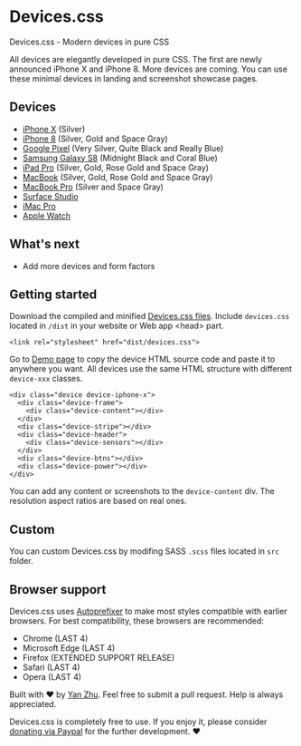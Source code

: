 # Devices.css

Devices.css - Modern devices in pure CSS

All devices are elegantly developed in pure CSS. The first are newly announced iPhone X and iPhone 8. More devices are coming. You can use these minimal devices in landing and screenshot showcase pages.

## Devices

- [iPhone X](https://picturepan2.github.io/devices.css/#iphone-x) (Silver)
- [iPhone 8](https://picturepan2.github.io/devices.css/#iphone-8) (Silver, Gold and Space Gray)
- [Google Pixel](https://picturepan2.github.io/devices.css/#google-pixel) (Very Silver, Quite Black and Really Blue)
- [Samsung Galaxy S8](https://picturepan2.github.io/devices.css/#galaxy-s8) (Midnight Black and Coral Blue)
- [iPad Pro](https://picturepan2.github.io/devices.css/#ipad-pro) (Silver, Gold, Rose Gold and Space Gray)
- [MacBook](https://picturepan2.github.io/devices.css/#macbook) (Silver, Gold, Rose Gold and Space Gray)
- [MacBook Pro](https://picturepan2.github.io/devices.css/#macbook-pro) (Silver and Space Gray)
- [Surface Studio](https://picturepan2.github.io/devices.css/#surface-studio)
- [iMac Pro](https://picturepan2.github.io/devices.css/#imac-pro)
- [Apple Watch](https://picturepan2.github.io/devices.css/#apple-watch)

## What's next

- Add more devices and form factors

## Getting started

Download the compiled and minified [Devices.css files](https://github.com/picturepan2/devices.css). Include `devices.css` located in `/dist` in your website or Web app &lt;head&gt; part.

`<link rel="stylesheet" href="dist/devices.css">`

Go to [Demo page](https://picturepan2.github.io/devices.css/) to copy the device HTML source code and paste it to anywhere you want. All devices use the same HTML structure with different `device-xxx` classes.

```
<div class="device device-iphone-x">
  <div class="device-frame">
    <div class="device-content"></div>
  </div>
  <div class="device-stripe"></div>
  <div class="device-header">
    <div class="device-sensors"></div>
  </div>
  <div class="device-btns"></div>
  <div class="device-power"></div>
</div>
```

You can add any content or screenshots to the `device-content` div. The resolution aspect ratios are based on real ones.

## Custom

You can custom Devices.css by modifing SASS `.scss` files located in `src` folder.

## Browser support
Devices.css uses [Autoprefixer](https://github.com/postcss/autoprefixer) to make most styles compatible with earlier browsers. For best compatibility, these browsers are recommended:

- Chrome (LAST 4)
- Microsoft Edge (LAST 4)
- Firefox (EXTENDED SUPPORT RELEASE)
- Safari (LAST 4)
- Opera (LAST 4)

Built with ♥ by [Yan Zhu](https://twitter.com/picturepan2). Feel free to submit a pull request. Help is always appreciated.

Devices.css is completely free to use. If you enjoy it, please consider [donating via Paypal](https://www.paypal.me/picturepan2) for the further development. ♥ 

